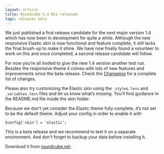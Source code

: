 ```yaml
---
layout: article
title: Roundcube 1.4 RC1 released
tags: releases beta
---
```

We just published a first release candidate for the next major version
1.4 which has now been in development for quite a while. Although the
new responsive Elastic skin is now functional and feature complete, it
still lacks the final brush-up to make it shine. We have now finally
found a volunteer to work on this and once completed, a second release
candidate will follow.

For now you’re all invited to give the new 1.4 version another test
run. Besides the responsive theme it comes with lots of new features
and improvements since the beta release. Check the [Changelog](https://github.com/roundcube/roundcubemail/releases/tag/1.4-rc1)
for a complete list of changes.

Please also try customizing the Elastic skin using the `_styles.less` and
`_variables.less` files and let us know what’s missing. You'll find guidance
in the README.md file inside the skin folder.

Because we don’t yet consider the Elastic theme fully complete, it’s
not set to be the default theme. Adjust your config in order to enable
it with

    $config['skin'] = 'elastic';

This is a beta release and we recommend to test it on a separate environment.
And don't forget to backup your data before installing it.

Download it from [roundcube.net](https://roundcube.net/download).

